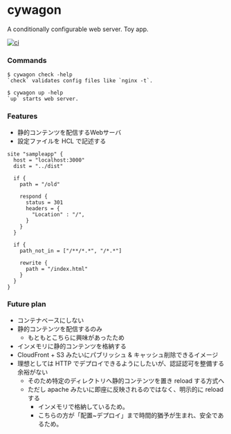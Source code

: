 # cywagon
A conditionally configurable web server. Toy app.

[![ci](https://github.com/enuesaa/cywagon/actions/workflows/ci.yml/badge.svg)](https://github.com/enuesaa/cywagon/actions/workflows/ci.yml)

### Commands
```console
$ cywagon check -help
`check` validates config files like `nginx -t`.

$ cywagon up -help
`up` starts web server.
```

### Features
- 静的コンテンツを配信するWebサーバ
- 設定ファイルを HCL で記述する

```hcl
site "sampleapp" {
  host = "localhost:3000"
  dist = "../dist"

  if {
    path = "/old"

    respond {
      status = 301
      headers = {
        "Location" : "/",
      }
    }
  }

  if {
    path_not_in = ["/**/*.*", "/*.*"]

    rewrite {
      path = "/index.html"
    }
  }
}
```

### Future plan
- コンテナベースにしない
- 静的コンテンツを配信するのみ
  - もともとこちらに興味があったため
- インメモリに静的コンテンツを格納する
- CloudFront + S3 みたいにパブリッシュ & キャッシュ削除できるイメージ
- 理想としては HTTP でデプロイできるようにしたいが、認証認可を整備する余裕がない
  - そのため特定のディレクトリへ静的コンテンツを置き reload する方式へ
  - ただし apache みたいに即座に反映されるのではなく、明示的に reload する
    - インメモリで格納しているため。
    - こちらの方が「配置~デプロイ」まで時間的猶予が生まれ、安全であるため。
